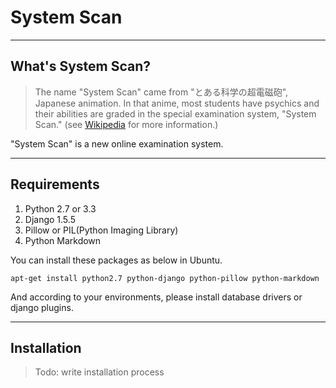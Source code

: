 # System Scan

----
## What's System Scan?

> The name "System Scan" came from "とある科学の超電磁砲", Japanese animation. In that anime, most students have psychics and their abilities are graded in the special examination system, "System Scan." (see [Wikipedia](http://ja.wikipedia.org/wiki/%E3%81%A8%E3%81%82%E3%82%8B%E7%A7%91%E5%AD%A6%E3%81%AE%E8%B6%85%E9%9B%BB%E7%A3%81%E7%A0%B2) for more information.)

"System Scan" is a new online examination system.

----
## Requirements

1. Python 2.7 or 3.3
2. Django 1.5.5
3. Pillow or PIL(Python Imaging Library)
4. Python Markdown

You can install these packages as below in Ubuntu.

    apt-get install python2.7 python-django python-pillow python-markdown

And according to your environments, please install database drivers or django plugins.

----
## Installation

> Todo: write installation process

